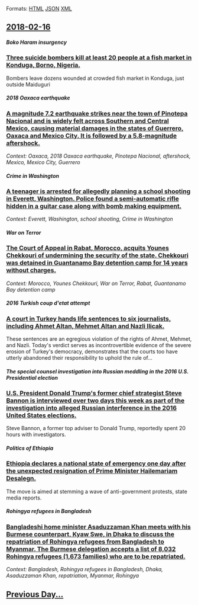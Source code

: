 
Formats: [HTML](2018/02/16/index.html)  [JSON](2018/02/16/index.json)  [XML](2018/02/16/index.xml)  

## [2018-02-16](/news/2018/02/16/index.md)

##### Boko Haram insurgency
### [Three suicide bombers kill at least 20 people at a fish market in Konduga, Borno, Nigeria. ](/news/2018/02/16/three-suicide-bombers-kill-at-least-20-people-at-a-fish-market-in-konduga-borno-nigeria.md)
Bombers leave dozens wounded at crowded fish market in Konduga, just outside Maiduguri

##### 2018 Oaxaca earthquake
### [A magnitude 7.2 earthquake strikes near the town of Pinotepa Nacional and is widely felt across Southern and Central Mexico, causing material damages in the states of Guerrero, Oaxaca and Mexico City. It is followed by a 5.8-magnitude aftershock. ](/news/2018/02/16/a-magnitude-7-2-earthquake-strikes-near-the-town-of-pinotepa-nacional-and-is-widely-felt-across-southern-and-central-mexico-causing-materia.md)
_Context: Oaxaca, 2018 Oaxaca earthquake, Pinotepa Nacional, aftershock, Mexico, Mexico City, Guerrero_

##### Crime in Washington
### [A teenager is arrested for allegedly planning a school shooting in Everett, Washington. Police found a semi-automatic rifle hidden in a guitar case along with bomb making equipment. ](/news/2018/02/16/a-teenager-is-arrested-for-allegedly-planning-a-school-shooting-in-everett-washington-police-found-a-semi-automatic-rifle-hidden-in-a-guit.md)
_Context: Everett, Washington, school shooting, Crime in Washington_

##### War on Terror
### [The Court of Appeal in Rabat, Morocco, acquits Younes Chekkouri of undermining the security of the state. Chekkouri was detained in Guantanamo Bay detention camp for 14 years without charges. ](/news/2018/02/16/the-court-of-appeal-in-rabat-morocco-acquits-younes-chekkouri-of-undermining-the-security-of-the-state-chekkouri-was-detained-in-guantana.md)
_Context: Morocco, Younes Chekkouri, War on Terror, Rabat, Guantanamo Bay detention camp_

##### 2016 Turkish coup d'etat attempt
### [A court in Turkey hands life sentences to six journalists, including Ahmet Altan, Mehmet Altan and Nazli Ilicak. ](/news/2018/02/16/a-court-in-turkey-hands-life-sentences-to-six-journalists-including-ahmet-altan-mehmet-altan-and-nazla-ila-cak.md)
​These sentences are an egregious violation of the rights of Ahmet, Mehmet, and Nazli. Today&#039;s verdict serves as incontrovertible evidence of the severe erosion of Turkey&#039;s democracy, demonstrates that the courts too have ​utterly ​abandoned their responsibility to uphold the rule of...

##### The special counsel investigation into Russian meddling in the 2016 U.S. Presidential election
### [U.S. President Donald Trump's former chief strategist Steve Bannon is interviewed over two days this week as part of the investigation into alleged Russian interference in the 2016 United States elections. ](/news/2018/02/16/u-s-president-donald-trump-s-former-chief-strategist-steve-bannon-is-interviewed-over-two-days-this-week-as-part-of-the-investigation-into.md)
Steve Bannon, a former top adviser to Donald Trump, reportedly spent 20 hours with investigators.

##### Politics of Ethiopia
### [Ethiopia declares a national state of emergency one day after the unexpected resignation of Prime Minister Hailemariam Desalegn. ](/news/2018/02/16/ethiopia-declares-a-national-state-of-emergency-one-day-after-the-unexpected-resignation-of-prime-minister-hailemariam-desalegn.md)
The move is aimed at stemming a wave of anti-government protests, state media reports.

##### Rohingya refugees in Bangladesh
### [Bangladeshi home minister Asaduzzaman Khan meets with his Burmese counterpart, Kyaw Swe, in Dhaka to discuss the repatriation of Rohingya refugees from Bangladesh to Myanmar. The Burmese delegation accepts a list of 8,032 Rohingya refugees (1,673 families) who are to be repatriated. ](/news/2018/02/16/bangladeshi-home-minister-asaduzzaman-khan-meets-with-his-burmese-counterpart-kyaw-swe-in-dhaka-to-discuss-the-repatriation-of-rohingya-re.md)
_Context: Bangladesh, Rohingya refugees in Bangladesh, Dhaka, Asaduzzaman Khan, repatriation, Myanmar, Rohingya_

## [Previous Day...](/news/2018/02/15/index.md)

